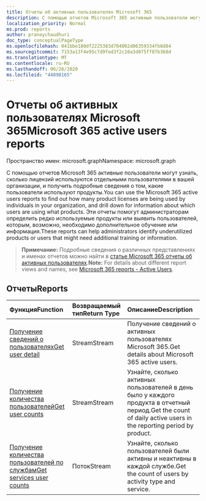 ```yaml
---
title: Отчеты об активных пользователях Microsoft 365
description: С помощью отчетов Microsoft 365 активные пользователи могут узнать, сколько лицензий используются отдельными пользователями в вашей организации, и получить подробные сведения о том, какие пользователи используют продукты. Эти отчеты помогут администраторам определить редко используемые продукты или выявить пользователей, которым, возможно, необходимо дополнительное обучение или информация.
localization_priority: Normal
ms.prod: reports
author: pranoychaudhuri
doc_type: conceptualPageType
ms.openlocfilehash: 041bbe180df2225383d704002d06359334fb8d84
ms.sourcegitcommit: 7153a13f4e95c7d9fed3f2c10a3d075ff87b368d
ms.translationtype: MT
ms.contentlocale: ru-RU
ms.lasthandoff: 06/26/2020
ms.locfileid: "44898165"
---
```

# <a name="microsoft-365-active-users-reports"></a><span data-ttu-id="5c752-104">Отчеты об активных пользователях Microsoft 365</span><span class="sxs-lookup"><span data-stu-id="5c752-104">Microsoft 365 active users reports</span></span>

<span data-ttu-id="5c752-105">Пространство имен: microsoft.graph</span><span class="sxs-lookup"><span data-stu-id="5c752-105">Namespace: microsoft.graph</span></span>

<span data-ttu-id="5c752-106">С помощью отчетов Microsoft 365 активные пользователи могут узнать, сколько лицензий используются отдельными пользователями в вашей организации, и получить подробные сведения о том, какие пользователи используют продукты.</span><span class="sxs-lookup"><span data-stu-id="5c752-106">You can use the Microsoft 365 active users reports to find out how many product licenses are being used by individuals in your organization, and drill down for information about which users are using what products.</span></span> <span data-ttu-id="5c752-107">Эти отчеты помогут администраторам определить редко используемые продукты или выявить пользователей, которым, возможно, необходимо дополнительное обучение или информация.</span><span class="sxs-lookup"><span data-stu-id="5c752-107">These reports can help administrators identify underutilized products or users that might need additional training or information.</span></span>

> <span data-ttu-id="5c752-108">**Примечание:** Подробные сведения о различных представлениях и именах отчетов можно найти в [статье Microsoft 365 отчеты об активных пользователях](https://support.office.com/client/Active-Users-fc1cf1d0-cd84-43fd-adb7-a4c4dfa8112d).</span><span class="sxs-lookup"><span data-stu-id="5c752-108">**Note:** For details about different report views and names, see [Microsoft 365 reports - Active Users](https://support.office.com/client/Active-Users-fc1cf1d0-cd84-43fd-adb7-a4c4dfa8112d).</span></span>

## <a name="reports"></a><span data-ttu-id="5c752-109">Отчеты</span><span class="sxs-lookup"><span data-stu-id="5c752-109">Reports</span></span>
| <span data-ttu-id="5c752-110">Функция</span><span class="sxs-lookup"><span data-stu-id="5c752-110">Function</span></span>                                 | <span data-ttu-id="5c752-111">Возвращаемый тип</span><span class="sxs-lookup"><span data-stu-id="5c752-111">Return Type</span></span> | <span data-ttu-id="5c752-112">Описание</span><span class="sxs-lookup"><span data-stu-id="5c752-112">Description</span></span>                              |
| :--------------------------------------- | :---------- | :--------------------------------------- |
| [<span data-ttu-id="5c752-113">Получение сведений о пользователях</span><span class="sxs-lookup"><span data-stu-id="5c752-113">Get user detail</span></span>](../api/reportroot-getoffice365activeuserdetail.md) | <span data-ttu-id="5c752-114">Stream</span><span class="sxs-lookup"><span data-stu-id="5c752-114">Stream</span></span>      | <span data-ttu-id="5c752-115">Получение сведений о активных пользователях Microsoft 365.</span><span class="sxs-lookup"><span data-stu-id="5c752-115">Get details about Microsoft 365 active users.</span></span> |
| [<span data-ttu-id="5c752-116">Получение количества пользователей</span><span class="sxs-lookup"><span data-stu-id="5c752-116">Get user counts</span></span>](../api/reportroot-getoffice365activeusercounts.md) | <span data-ttu-id="5c752-117">Stream</span><span class="sxs-lookup"><span data-stu-id="5c752-117">Stream</span></span>      | <span data-ttu-id="5c752-118">Узнайте, сколько активных пользователей в день было у каждого продукта в отчетный период.</span><span class="sxs-lookup"><span data-stu-id="5c752-118">Get the count of daily active users in the reporting period by product.</span></span> |
| [<span data-ttu-id="5c752-119">Получение количества пользователей по службам</span><span class="sxs-lookup"><span data-stu-id="5c752-119">Get services user counts</span></span>](../api/reportroot-getoffice365servicesusercounts.md) | <span data-ttu-id="5c752-120">Поток</span><span class="sxs-lookup"><span data-stu-id="5c752-120">Stream</span></span>      | <span data-ttu-id="5c752-121">Узнайте, сколько пользователей были активны и неактивны в каждой службе.</span><span class="sxs-lookup"><span data-stu-id="5c752-121">Get the count of users by activity type and service.</span></span> |
